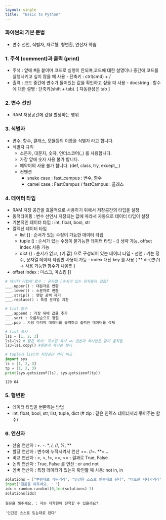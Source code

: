 ```yaml
---
layout: single
title:  "Basic to Python"
---
```


### 파이썬의 기본 문법
  - 변수 선언, 식별자, 자료형, 형변환, 연산자 학습

### 1. 주석 (comment)과 츨력 (print)
- 주석 : 앞에 #을 붙이며 코드로 실행이 안되며,코드에 대한 설명이나 중간에 코드를 실행시키고 싶지 않을 때 사용 
       - 단축키 : ctrl(cmd) + / 
-  출력 : 코드 중간에 변수가 들어있는 값을 확인하고 싶을 때 사용
        -  docstring : 함수에 대한 설명 : 단축키(shift + tab). [ 자동완성은 tab ]
       

### 2. 변수 선언
- RAM 저장공간에 값을 할당하는 행위 

### 3. 식별자
  - 변수, 함수, 클래스, 모듈등의 이름을 식별자 라고 합니다. 
  - 식별자 규칙
     - 소문자, 대문자, 숫자, 언더스코어(_) 를 사용합니다. 
     - 가장 앞에 숫자 사용 불가 합니다. 
     - 예약어의 사용 불가 합니다. (def, class, try, except,,,)
     - 컨벤션
          - snake case : fast_campus : 변수, 함수
          - camel case : FastCampus / fastCampus : 클래스 
     

### 4. 데이터 타입
- RAM 저장 공간을 효율적으로 사용하기 위해서 저장공간의 타입을 설정
- 동적타이핑 : 변수 선언시 저장되는 값에 따라서 자동으로 데이터 타입이 설정
- 기본적인 데이터 타입 : int, float, bool, str
- 컬렉션 데이터 타입 
     - list [] : 순서가 있는 수정이 가능한 데이터 타입 
     - tuple () : 순서가 있는 수정이 불가능한 데이터 타입 - () 생략 가능, offset index 사용 가능
     - dict {} : 순서가 없고, {키:값} 으로 구성되어 있는 데이터 타입
            - 선언 : 키는 정수, 문자열 데이터 타입만 사용이 가능
            - index 대신 key 를 사용
 ( ** dir(_변수_) -> 사용 가능한 함수가 나옴!!! )
- offset index : 마스크, 마스킹 []

```python
# 데이터 타입에 함수 : 문자열 [순서가 있는 문자들의 집합]
___.upper() : 대문자로 변환
___.lower() : 소문자로 변환
___.strip() : 맨앞 공백 제거
___.replace() : 특정 문자열 치환
```

```python
# list 함수
___.append : 가장 뒤에 값을 추가
___.sort : 오름차순으로 정렬
___.pop : 가장 마지막 데이터를 출력하고 출력한 데이터를 삭제
```

```python
# list 복사
ls1 = [1, 2, 3]
ls1=ls2 # 얕은 복사: 주소값 복사 => 원본과 복사본은 같이 움직임
ls3=ls1.copy() #원본과 복사본 분리
```

```python
# tuple과 list의 저장공간 차이 비교
import sys
ls = [1, 2, 3]
tp = (1, 2, 3)
print(sys.getsizeof(ls), sys.getsizeof(tp))
```
    120 64

### 5. 형변환
- 데이터 타입을 변환하는 방법
- int, float, bool, str, list, tuple, dict
(# zip : 같은 인덱스 데이터끼리 묶어주는 함수) 


### 6. 연산자 
- 산술 연산자 : +. -.  *, /, //, %, **
- 할당 연산자 : 변수에 누적시켜서 연산 +=. //=. **= ...
- 비교 연산자 : >, <, !=, >=, <= : 결과로 True, False
- 논리 연산자 : True, False 를 연산 : or and not
- 멤버 연산자 : 특정 데이터가 있는지 확인할 때 사용: not in, in 


```python
solutions = ["뿌린대로 거두리라", "인간은 스스로 믿는대로 된다", "이또한 지나가리라" ]
input("질문을 해주세요. : ")
idx = random.randint(0,len(solutions)-1)
solutions[idx]
```
    질문을 해주세요. : 저는 대학원에 진학할 수 있을까요?

    '인간은 스스로 믿는대로 된다'


